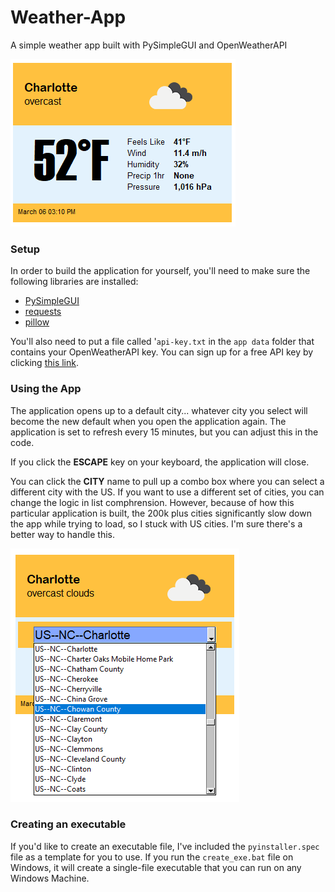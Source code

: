 # Weather-App
 A simple weather app built with PySimpleGUI and OpenWeatherAPI

 ![](demo/demo1.PNG)  

 ### Setup
 In order to build the application for yourself, you'll need to make sure the following libraries are installed:
 - [PySimpleGUI](https://pysimplegui.readthedocs.io/en/latest/)
 - [requests](https://requests.readthedocs.io/en/master/)
 - [pillow](https://pillow.readthedocs.io/en/stable/)
 
 You'll also need to put a file called '`api-key.txt` in the `app data` folder that contains your OpenWeatherAPI key. You can sign up for a free API key by clicking [this link](https://home.openweathermap.org/users/sign_up).  
   
 ### Using the App
 The application opens up to a default city... whatever city you select will become the new default when you open the application again. The application is set to refresh every 15 minutes, but you can adjust this in the code.
   
If you click the **ESCAPE** key on your keyboard, the application will close.    
  

You can click the **CITY** name to pull up a combo box where you can select a different city with the US. If you want to use a different set of cities, you can change the logic in list comphrension. However, because of how this particular application is built, the 200k plus cities significantly slow down the app while trying to load, so I stuck with US cities. I'm sure there's a better way to handle this.
 
![](demo/demo2.PNG)  

### Creating an executable  

If you'd like to create an executable file, I've included the `pyinstaller.spec` file as a template for you to use. If you run the `create_exe.bat` file on Windows, it will create a single-file executable that you can run on any Windows Machine.
